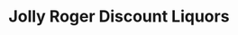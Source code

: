 ---
title: "Jolly Roger Discount Liquors"
url: /lavale/jolly-roger-discount-liquors/
shop: Spirituosen
---